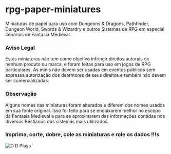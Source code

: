 # rpg-paper-miniatures
Miniaturas de papel para uso com Dungeons & Dragons, Pathfinder, Dungeon World, Swords &amp; Wizardry e outros Sistemas de RPG em especial cenários de Fantasia Medieval.

<h3>Aviso Legal</h3> 
Estas miniaturas não tem como objetivo infringir direitos autorais de nenhum produto ou marca, e foram feitas para uso em jogos de RPG particulares. As minis não devem ser usadas em eventos públicos sem expressa autorização dos detentores de seus direitos e também não devem ser comercializadas.

<h3>Observação</h3>
Alguns nomes nas miniaturas foram alterados e diferem dos nomes usados em sua fonte original. Isso foi feito para se encaixarem melhor no escopo da Fantasia Medieval e para se aproximarem das informações contidas nos diversos Bestiários dos sistemas mais utilizados.

<h3>Imprima, corte, dobre, cole as miniaturas e role os dados !!!s</h3>

![D D Plays](https://user-images.githubusercontent.com/91227083/160176617-f4336f6d-a237-4c2d-86dd-da568c20583d.jpg)
